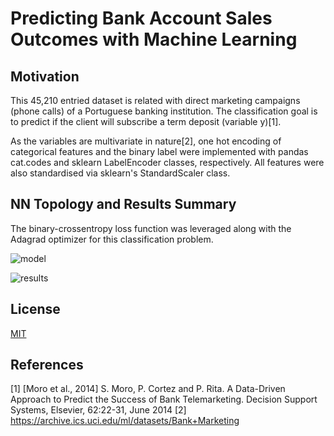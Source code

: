# Predicting Bank Account Sales Outcomes with Machine Learning

## Motivation

This 45,210 entried dataset is related with direct marketing campaigns (phone calls) of a Portuguese banking institution. The classification goal is to predict if the client will subscribe a term deposit (variable y)[1].

As the variables are multivariate in nature[2], one hot encoding of categorical features and the binary label were implemented with pandas cat.codes and sklearn LabelEncoder classes, respectively. All features were also standardised via sklearn's StandardScaler class. 

## NN Topology and Results Summary

The binary-crossentropy loss function was leveraged along with the Adagrad optimizer for this classification problem.


![model](https://user-images.githubusercontent.com/48378196/96961401-4be81500-1550-11eb-9cd2-4e0f682c3b56.png)


![results](https://user-images.githubusercontent.com/48378196/96961083-aa60c380-154f-11eb-90d8-453a87595713.png)



## License
[MIT](https://choosealicense.com/licenses/mit/) 

## References
[1] [Moro et al., 2014] S. Moro, P. Cortez and P. Rita. A Data-Driven Approach to Predict the Success of Bank Telemarketing. Decision Support Systems, Elsevier, 62:22-31, June 2014
[2] https://archive.ics.uci.edu/ml/datasets/Bank+Marketing
 
